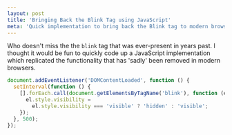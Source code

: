 ```yaml
---
layout: post
title: 'Bringing Back the Blink Tag using JavaScript'
meta: 'Quick implementation to bring back the Blink tag to modern browsers'
---
```


Who doesn't miss the the `blink` tag that was ever-present in years past.
I thought it would be fun to quickly code up a JavaScript implementation which replicated the functionality that has 'sadly' been removed in modern browsers.

<!--more-->

```js
document.addEventListener('DOMContentLoaded', function () {
  setInterval(function () {
    [].forEach.call(document.getElementsByTagName('blink'), function (el) {
      el.style.visibility =
        el.style.visibility === 'visible' ? 'hidden' : 'visible';
    });
  }, 500);
});
```
